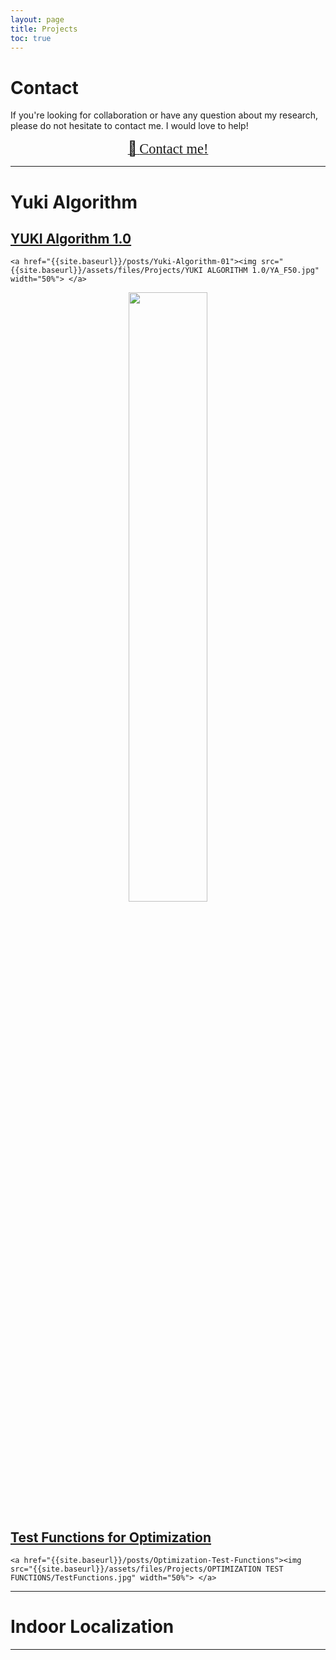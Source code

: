```yaml
---
layout: page
title: Projects
toc: true
---
```



# Contact

If you're looking for collaboration or have any question about my research, please do not hesitate to contact me.
I would love to help!

<p align="center">
  <a target="_blank" rel="noopener noreferrer" href="mailto:benaissa@toyota-ti.ac.jp?subject=Hi"> <!--Replace with"mailto:YOUREMAIL@ADDRESS.COM?subject=SUBJECT"-->
    <span style="font-size:1.6em;">📨</span>
    <span style="font-family:Papyrus; font-size:1.6em;">Contact me!</span>
  </a>
</p>

---

# Yuki Algorithm


## <a href="{{site.baseurl}}/posts/Yuki-Algorithm-01"> YUKI Algorithm 1.0 </a>

<p align="center">

    <a href="{{site.baseurl}}/posts/Yuki-Algorithm-01"><img src="{{site.baseurl}}/assets/files/Projects/YUKI ALGORITHM 1.0/YA_F50.jpg" width="50%"> </a>

</p>




<p align="center">

<picture>
  <source src="{{site.baseurl}}/assets/files/Projects/YUKI ALGORITHM 1.0/YA_F50.jpg" width="50%" media="(prefers-color-scheme: dark)">
  <img src="{{site.baseurl}}/assets/files/Projects/YUKI ALGORITHM 1.0/YA_F50_Dark.jpg" width="50%" >
</picture>

</p>



## <a href="{{site.baseurl}}/posts/Optimization-Test-Functions"> Test Functions for Optimization </a>

<p align="center">

    <a href="{{site.baseurl}}/posts/Optimization-Test-Functions"><img src="{{site.baseurl}}/assets/files/Projects/OPTIMIZATION TEST FUNCTIONS/TestFunctions.jpg" width="50%"> </a>

</p>


---


# Indoor Localization




---
